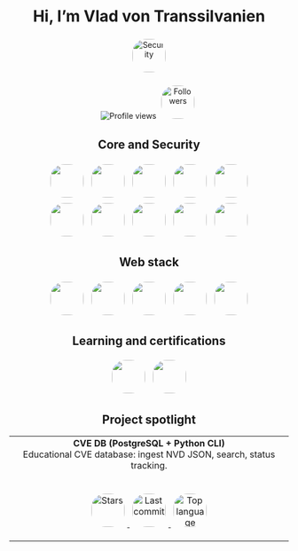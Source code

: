 <h1 align="center">Hi, I’m Vlad von Transsilvanien</h1>

<p align="center">
  <img src="https://img.shields.io/badge/Focus-Cybersecurity-blue?style=flat" alt="Security" height="60" style="border-radius:30px; padding:5px;" />
</p>

<p align="center">
  <img src="https://visitor-badge.laobi.icu/badge?page_id=vladvontranssilvanien.vladvontranssilvanien" alt="Profile views" />
  <img src="https://img.shields.io/github/followers/vladvontranssilvanien?label=Followers&style=flat" alt="Followers" height="60" style="border-radius:30px; padding:5px;" />
</p>

<div align="center">

## Core and Security
<img src="https://img.shields.io/badge/Linux-FCC624?logo=linux&logoColor=black&style=flat" height="60" style="border-radius:30px; padding:5px;" />
<img src="https://img.shields.io/badge/Kali_Linux-557C94?logo=kalilinux&logoColor=white&style=flat" height="60" style="border-radius:30px; padding:5px;" />
<img src="https://img.shields.io/badge/Python-3776AB?logo=python&logoColor=white&style=flat" height="60" style="border-radius:30px; padding:5px;" />
<img src="https://img.shields.io/badge/Bash-4EAA25?logo=gnubash&logoColor=white&style=flat" height="60" style="border-radius:30px; padding:5px;" />
<img src="https://img.shields.io/badge/Git-F05032?logo=git&logoColor=white&style=flat" height="60" style="border-radius:30px; padding:5px;" />
<br>
<img src="https://img.shields.io/badge/GitHub-181717?logo=github&logoColor=white&style=flat" height="60" style="border-radius:30px; padding:5px;" />
<img src="https://img.shields.io/badge/Wireshark-1679A7?logo=wireshark&logoColor=white&style=flat" height="60" style="border-radius:30px; padding:5px;" />
<img src="https://img.shields.io/badge/Docker-2496ED?logo=docker&logoColor=white&style=flat" height="60" style="border-radius:30px; padding:5px;" />
<img src="https://img.shields.io/badge/PostgreSQL-4169E1?logo=postgresql&logoColor=white&style=flat" height="60" style="border-radius:30px; padding:5px;" />
<img src="https://img.shields.io/badge/SQLite-003B57?logo=sqlite&logoColor=white&style=flat" height="60" style="border-radius:30px; padding:5px;" />

## Web stack
<img src="https://img.shields.io/badge/HTML5-E34F26?logo=html5&logoColor=white&style=flat" height="60" style="border-radius:30px; padding:5px;" />
<img src="https://img.shields.io/badge/CSS3-1572B6?logo=css3&logoColor=white&style=flat" height="60" style="border-radius:30px; padding:5px;" />
<img src="https://img.shields.io/badge/JavaScript-F7DF1E?logo=javascript&logoColor=black&style=flat" height="60" style="border-radius:30px; padding:5px;" />
<img src="https://img.shields.io/badge/React-61DAFB?logo=react&logoColor=20232A&style=flat" height="60" style="border-radius:30px; padding:5px;" />
<img src="https://img.shields.io/badge/Vite-646CFF?logo=vite&logoColor=white&style=flat" height="60" style="border-radius:30px; padding:5px;" />

## Learning and certifications
<img src="https://img.shields.io/badge/CompTIA_Security%2B-in_progress-ED1C24?logo=comptia&logoColor=white&style=flat" height="60" style="border-radius:30px; padding:5px;" />
<img src="https://img.shields.io/badge/CompTIA_Tech%2B-in_progress-ED1C24?logo=comptia&logoColor=white&style=flat" height="60" style="border-radius:30px; padding:5px;" />

## Project spotlight
<div align="center">

<table>
  <tr>
    <td align="center" width="100%">
      <b>CVE DB (PostgreSQL + Python CLI)</b><br/>
      Educational CVE database: ingest NVD JSON, search, status tracking.
      <br/><br/>
      <p align="center">
        <a href="https://github.com/vladvontranssilvanien/cvedb-pg">
          <img alt="Stars" src="https://img.shields.io/github/stars/vladvontranssilvanien/cvedb-pg?style=flat" height="60" style="border-radius:30px; padding:5px;" />
        </a>
        <a href="https://github.com/vladvontranssilvanien/cvedb-pg">
          <img alt="Last commit" src="https://img.shields.io/github/last-commit/vladvontranssilvanien/cvedb-pg?color=blue&style=flat" height="60" style="border-radius:30px; padding:5px;" />
        </a>
        <a href="https://github.com/vladvontranssilvanien/cvedb-pg">
          <img alt="Top language" src="https://img.shields.io/github/languages/top/vladvontranssilvanien/cvedb-pg?style=flat" height="60" style="border-radius:30px; padding:5px;" />
        </a>
      </p>
    </td>
  </tr>
</table>

</div>

</div>









